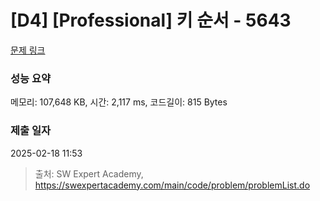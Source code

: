 # [D4] [Professional] 키 순서 - 5643 

[문제 링크](https://swexpertacademy.com/main/code/problem/problemDetail.do?contestProbId=AWXQsLWKd5cDFAUo) 

### 성능 요약

메모리: 107,648 KB, 시간: 2,117 ms, 코드길이: 815 Bytes

### 제출 일자

2025-02-18 11:53



> 출처: SW Expert Academy, https://swexpertacademy.com/main/code/problem/problemList.do